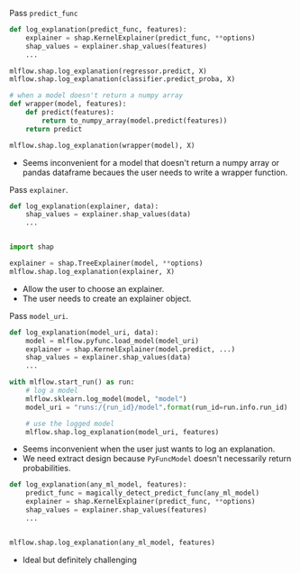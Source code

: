 Pass `predict_func`

```python
def log_explanation(predict_func, features):
    explainer = shap.KernelExplainer(predict_func, **options)
    shap_values = explainer.shap_values(features)
    ...

mlflow.shap.log_explanation(regressor.predict, X)
mlflow.shap.log_explanation(classifier.predict_proba, X)

# when a model doesn't return a numpy array
def wrapper(model, features):
    def predict(features):
        return to_numpy_array(model.predict(features))
    return predict

mlflow.shap.log_explanation(wrapper(model), X)
```

- Seems inconvenient for a model that doesn't return a numpy array or pandas dataframe becaues the user needs to write a wrapper function.

Pass `explainer`.

```python
def log_explanation(explainer, data):
    shap_values = explainer.shap_values(data)
    ...


import shap

explainer = shap.TreeExplainer(model, **options)
mlflow.shap.log_explanation(explainer, X)
```

- Allow the user to choose an explainer.
- The user needs to create an explainer object.

Pass `model_uri`.

```python
def log_explanation(model_uri, data):
    model = mlflow.pyfunc.load_model(model_uri)
    explainer = shap.KernelExplainer(model.predict, ...)
    shap_values = explainer.shap_values(data)
    ...

with mlflow.start_run() as run:
    # log a model
    mlflow.sklearn.log_model(model, "model")
    model_uri = "runs:/{run_id}/model".format(run_id=run.info.run_id)

    # use the logged model
    mlflow.shap.log_explanation(model_uri, features)
```

- Seems inconvenient when the user just wants to log an explanation.
- We need extract design because `PyFuncModel` doesn't necessarily return probabilities.

```python
def log_explanation(any_ml_model, features):
    predict_func = magically_detect_predict_func(any_ml_model)
    explainer = shap.KernelExplainer(predict_func, **options)
    shap_values = explainer.shap_values(features)
    ...


mlflow.shap.log_explanation(any_ml_model, features)
```

- Ideal but definitely challenging
